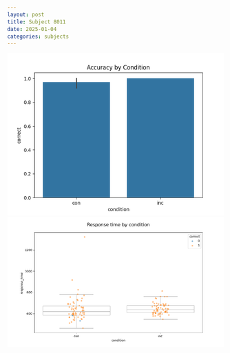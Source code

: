 ```yaml
---
layout: post
title: Subject 8011
date: 2025-01-04
categories: subjects
---
```


![](data/8011/run-24/8011_NF_acc.png)
![](data/8011/run-24/8011_NF_rt.png)
